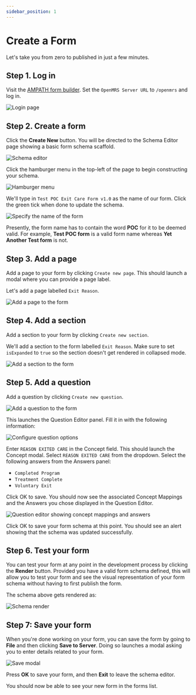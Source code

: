 ```yaml
---
sidebar_position: 1
---
```


# Create a Form

Let's take you from zero to published in just a few minutes.

## Step 1. Log in

Visit the [AMPATH form builder](https://openmrs-spa.org/formbuilder/#/login). Set the `OpenMRS Server URL` to `/openmrs` and log in.

![Login page](/img/login.png)

## Step 2. Create a form

Click the **Create New** button. You will be directed to the Schema Editor page showing a basic form schema scaffold.

![Schema editor](/img/schema-editor.png)

Click the hamburger menu in the top-left of the page to begin constructing your schema.

![Hamburger menu](/img/hamburger-menu.png)

We'll type in `Test POC Exit Care Form v1.0` as the name of our form. Click the green tick when done to update the schema.

![Specify the name of the form](/img/add-form-name.png)

Presently, the form name has to contain the word **POC** for it to be deemed valid. For example, **Test POC form** is a valid form name whereas **Yet Another Test form** is not.

## Step 3. Add a page

Add a page to your form by clicking `Create new page`. This should launch a modal where you can provide a page label.

Let's add a page labelled `Exit Reason`.

![Add a page to the form](/img/add-page.png)

## Step 4. Add a section

Add a section to your form by clicking `Create new section`.

We'll add a section to the form labelled `Exit Reason`. Make sure to set `isExpanded` to `true` so the section doesn't get rendered in collapsed mode.

![Add a section to the form](/img/add-section.png)

## Step 5. Add a question

Add a question by clicking `Create new question`.

![Add a question to the form](/img/add-question.png)

This launches the Question Editor panel. Fill it in with the following information:

![Configure question options](/img/configure-question-options.png)

Enter `REASON EXITED CARE` in the Concept field. This should launch the Concept modal. Select `REASON EXITED CARE` from the dropdown. Select the following answers from the Answers panel:

- `Completed Program`
- `Treatment Complete`
- `Voluntary Exit`

Click OK to save. You should now see the associated Concept Mappings and the Answers you chose displayed in the Question Editor.

![Question editor showing concept mappings and answers](/img/concept-mappings-and-answers.png)

Click OK to save your form schema at this point. You should see an alert showing that the schema was updated successfully.

## Step 6. Test your form

You can test your form at any point in the development process by clicking the **Render** button. Provided you have a valid form schema defined, this will allow you to test your form and see the visual representation of your form schema without having to first publish the form.

The schema above gets rendered as:

![Schema render](/img/schema-render.png)

## Step 7: Save your form

When you're done working on your form, you can save the form by going to **File** and then clicking **Save to Server**. Doing so launches a modal asking you to enter details related to your form.

![Save modal](/img/save-modal.png)

Press **OK** to save your form, and then **Exit** to leave the schema editor.

You should now be able to see your new form in the forms list.
